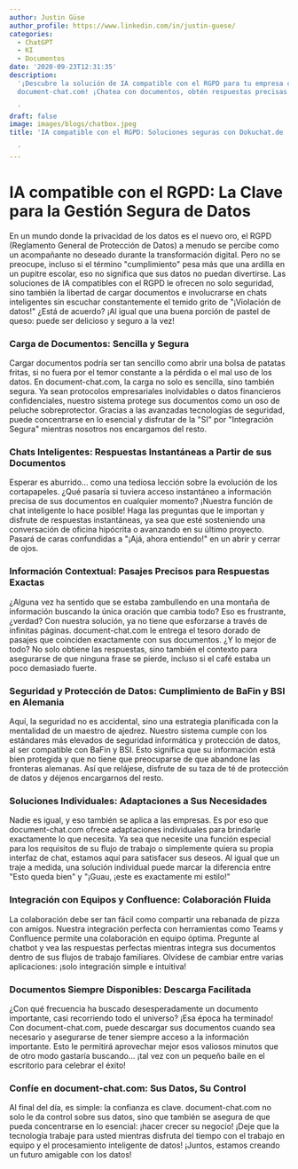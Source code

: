 ```yaml
---
author: Justin Güse
author_profile: https://www.linkedin.com/in/justin-guese/
categories:
  - ChatGPT
  - KI
  - Documentos
date: '2020-09-23T12:31:35'
description:
  '¡Descubre la solución de IA compatible con el RGPD para tu empresa con
  document-chat.com! ¡Chatea con documentos, obtén respuestas precisas y asegura tu conocimiento!

  '
draft: false
image: images/blogs/chatbox.jpeg
title: 'IA compatible con el RGPD: Soluciones seguras con Dokuchat.de

  '
---
```


# IA compatible con el RGPD: La Clave para la Gestión Segura de Datos

En un mundo donde la privacidad de los datos es el nuevo oro, el RGPD (Reglamento General de Protección de Datos) a menudo se percibe como un acompañante no deseado durante la transformación digital. Pero no se preocupe, incluso si el término "cumplimiento" pesa más que una ardilla en un pupitre escolar, eso no significa que sus datos no puedan divertirse. Las soluciones de IA compatibles con el RGPD le ofrecen no solo seguridad, sino también la libertad de cargar documentos e involucrarse en chats inteligentes sin escuchar constantemente el temido grito de "¡Violación de datos!" ¿Está de acuerdo? ¡Al igual que una buena porción de pastel de queso: puede ser delicioso y seguro a la vez!

### Carga de Documentos: Sencilla y Segura

Cargar documentos podría ser tan sencillo como abrir una bolsa de patatas fritas, si no fuera por el temor constante a la pérdida o el mal uso de los datos. En document-chat.com, la carga no solo es sencilla, sino también segura. Ya sean protocolos empresariales inolvidables o datos financieros confidenciales, nuestro sistema protege sus documentos como un oso de peluche sobreprotector. Gracias a las avanzadas tecnologías de seguridad, puede concentrarse en lo esencial y disfrutar de la "SI" por "Integración Segura" mientras nosotros nos encargamos del resto.

### Chats Inteligentes: Respuestas Instantáneas a Partir de sus Documentos

Esperar es aburrido... como una tediosa lección sobre la evolución de los cortapapeles. ¿Qué pasaría si tuviera acceso instantáneo a información precisa de sus documentos en cualquier momento? ¡Nuestra función de chat inteligente lo hace posible! Haga las preguntas que le importan y disfrute de respuestas instantáneas, ya sea que esté sosteniendo una conversación de oficina hipócrita o avanzando en su último proyecto. Pasará de caras confundidas a "¡Ajá, ahora entiendo!" en un abrir y cerrar de ojos.

### Información Contextual: Pasajes Precisos para Respuestas Exactas

¿Alguna vez ha sentido que se estaba zambullendo en una montaña de información buscando la única oración que cambia todo? Eso es frustrante, ¿verdad? Con nuestra solución, ya no tiene que esforzarse a través de infinitas páginas. document-chat.com le entrega el tesoro dorado de pasajes que coinciden exactamente con sus documentos. ¿Y lo mejor de todo? No solo obtiene las respuestas, sino también el contexto para asegurarse de que ninguna frase se pierde, incluso si el café estaba un poco demasiado fuerte.

### Seguridad y Protección de Datos: Cumplimiento de BaFin y BSI en Alemania

Aquí, la seguridad no es accidental, sino una estrategia planificada con la mentalidad de un maestro de ajedrez. Nuestro sistema cumple con los estándares más elevados de seguridad informática y protección de datos, al ser compatible con BaFin y BSI. Esto significa que su información está bien protegida y que no tiene que preocuparse de que abandone las fronteras alemanas. Así que relájese, disfrute de su taza de té de protección de datos y déjenos encargarnos del resto.

### Soluciones Individuales: Adaptaciones a Sus Necesidades

Nadie es igual, y eso también se aplica a las empresas. Es por eso que document-chat.com ofrece adaptaciones individuales para brindarle exactamente lo que necesita. Ya sea que necesite una función especial para los requisitos de su flujo de trabajo o simplemente quiera su propia interfaz de chat, estamos aquí para satisfacer sus deseos. Al igual que un traje a medida, una solución individual puede marcar la diferencia entre "Esto queda bien" y "¡Guau, ¡este es exactamente mi estilo!"

### Integración con Equipos y Confluence: Colaboración Fluida

La colaboración debe ser tan fácil como compartir una rebanada de pizza con amigos. Nuestra integración perfecta con herramientas como Teams y Confluence permite una colaboración en equipo óptima. Pregunte al chatbot y vea las respuestas perfectas mientras integra sus documentos dentro de sus flujos de trabajo familiares. Olvídese de cambiar entre varias aplicaciones: ¡solo integración simple e intuitiva!

### Documentos Siempre Disponibles: Descarga Facilitada

¿Con qué frecuencia ha buscado desesperadamente un documento importante, casi recorriendo todo el universo? ¡Esa época ha terminado! Con document-chat.com, puede descargar sus documentos cuando sea necesario y asegurarse de tener siempre acceso a la información importante. Esto le permitirá aprovechar mejor esos valiosos minutos que de otro modo gastaría buscando... ¡tal vez con un pequeño baile en el escritorio para celebrar el éxito!

### Confíe en document-chat.com: Sus Datos, Su Control

Al final del día, es simple: la confianza es clave. document-chat.com no solo le da control sobre sus datos, sino que también se asegura de que pueda concentrarse en lo esencial: ¡hacer crecer su negocio! ¡Deje que la tecnología trabaje para usted mientras disfruta del tiempo con el trabajo en equipo y el procesamiento inteligente de datos! ¡Juntos, estamos creando un futuro amigable con los datos!
